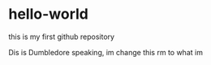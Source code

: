 # hello-world
this is my first github repository

Dis is Dumbledore speaking,
im change this rm to what im
